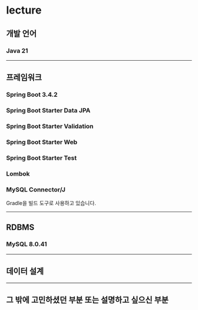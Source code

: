 # lecture
## 개발 언어
### Java 21

---
## 프레임워크
### Spring Boot 3.4.2
### Spring Boot Starter Data JPA
### Spring Boot Starter Validation
### Spring Boot Starter Web
### Spring Boot Starter Test
### Lombok
### MySQL Connector/J
Gradle을 빌드 도구로 사용하고 있습니다.

---
## RDBMS
### MySQL 8.0.41


---
## 데이터 설계

---
## 그 밖에 고민하셨던 부분 또는 설명하고 싶으신 부분